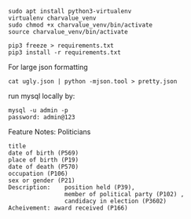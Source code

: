     sudo apt install python3-virtualenv    
    virtualenv charvalue_venv
    sudo chmod +x charvalue_venv/bin/activate
    source charvalue_venv/bin/activate

    pip3 freeze > requirements.txt
    pip3 install -r requirements.txt
    

For large json formatting

    cat ugly.json | python -mjson.tool > pretty.json

run mysql locally by:

    mysql -u admin -p
    password: admin@123

Feature Notes: Politicians
    
    title
    date of birth (P569)
    place of birth (P19)
    date of death (P570)
    occupation (P106)
    sex or gender (P21)
    Description:    position held (P39), 
                    member of political party (P102) ,
                    candidacy in election (P3602)
    Acheivement: award received (P166)